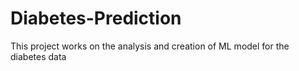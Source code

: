 # Diabetes-Prediction
This project works on the analysis and creation of ML model for the diabetes data
